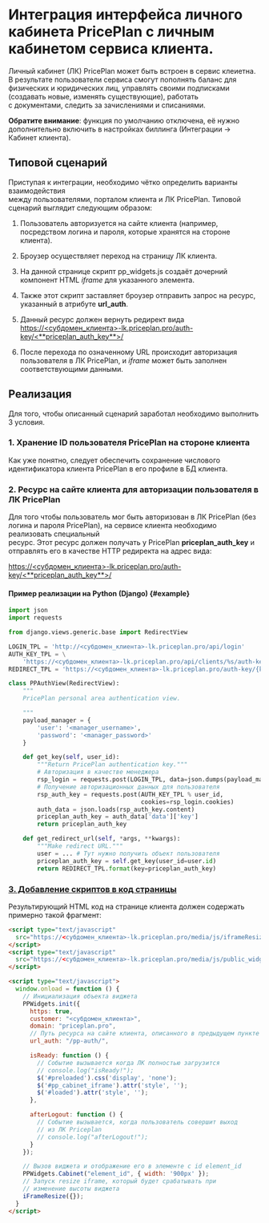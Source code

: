 # Интеграция интерфейса личного кабинета PricePlan с личным кабинетом сервиса клиента.

Личный кабинет \(ЛК\) PricePlan может быть встроен в сервис клеиетна. В результате пользователи сервиса смогут пополнять баланс для физических и юридических лиц, управлять своими подписками \(создавать новые, изменять существующие\), работать  
с документами, следить за зачислениями и списаниями.

**Обратите внимание**: функция по умолчанию отключена, её нужно дополнительно включить в настройках биллинга \(Интеграции -&gt; Кабинет клиента\).

## Типовой сценарий

Приступая к интеграции, необходимо чётко определить варианты взаимодействия  
между пользователями, порталом клиента и ЛК PricePlan. Типовой сценарий выглядит следующим образом:

1. Пользователь авторизуется на сайте клиента \(например, посредством логина и пароля, которые хранятся на стороне клиента\).

2. Броузер осуществляет переход на страницу ЛК клиента.

3. На данной странице скрипт pp\_widgets.js создаёт дочерний компонент HTML _iframe_ для указанного элемента.

4. Также этот скрипт заставляет броузер отправить запрос на ресурс, указанный в атрибуте **url\_auth**.

5. Данный ресурс должен вернуть редирект вида [https://&lt;субдомен\_клиента&gt;-lk.priceplan.pro/auth-key/&lt;\*\*priceplan\_auth\_key\*\*&gt;/](https://<субдомен_клиента>-lk.priceplan.pro/auth-key/<**priceplan_auth_key**>/)

6. После перехода по означенному URL происходит авторизация пользователя в ЛК PricePlan, и _iframe_ может быть заполнен соответствующими данными.

## Реализация

Для того, чтобы описанный сценарий заработал необходимо выполнить 3 условия.

### 1. Хранение ID пользователя PricePlan на стороне клиента

Как уже понятно, следует обеспечить сохранение числового идентификатора клиента PricePlan в его профиле в БД клиента.

### 2. Ресурс на сайте клиента для авторизации пользователя в ЛК PricePlan

Для того чтобы пользователь мог быть авторизован в ЛК PricePlan \(без логина и пароля PricePlan\), на сервисе клиента необходимо реализовать специальный  
ресурс. Этот ресурс должен получать у PricePlan **priceplan\_auth\_key** и отправлять его в качестве HTTP редиректа на адрес вида:

[https://&lt;субдомен\_клиента&gt;-lk.priceplan.pro/auth-key/&lt;\*\*priceplan\_auth\_key\*\*&gt;/](https://<субдомен_клиента>-lk.priceplan.pro/auth-key/<**priceplan_auth_key**>/)

#### Пример реализации на Python \(Django\) {#example}

```python
import json
import requests

from django.views.generic.base import RedirectView

LOGIN_TPL = 'http://<субдомен_клиента>-lk.priceplan.pro/api/login'
AUTH_KEY_TPL = \
    'https://<субдомен_клиента>-lk.priceplan.pro/api/clients/%s/auth-key/'
REDIRECT_TPL = 'https://<субдомен_клиента>-lk.priceplan.pro/auth-key/{key}/'

class PPAuthView(RedirectView):
    """
    PricePlan personal area authentication view.

    """
    payload_manager = {
        'user': '<manager_username>',
        'password': '<manager_password>'
    }

    def get_key(self, user_id):
        """Return PricePlan authentication key."""
        # Авторизация в качестве менеджера
        rsp_login = requests.post(LOGIN_TPL, data=json.dumps(payload_manager))
        # Получение авторизационных данных для пользователя
        rsp_auth_key = requests.post(AUTH_KEY_TPL % user_id,
                                     cookies=rsp_login.cookies)
        auth_data = json.loads(rsp_auth_key.content)
        priceplan_auth_key = auth_data['data']['key']
        return priceplan_auth_key

    def get_redirect_url(self, *args, **kwargs):
        """Make redirect URL."""
        user = ... # Тут нужно получить объект пользователя
        priceplan_auth_key = self.get_key(user_id=user.id)
        return REDIRECT_TPL.format(key=priceplan_auth_key)
```

### [3. Добавление скриптов в код страницы](#test1)

Результирующий HTML код на странице клиента должен содержать примерно такой фрагмент:

```html
<script type="text/javascript"
  src="https://<субдомен_клиента>-lk.priceplan.pro/media/js/iframeResizer.js">
</script>
<script type="text/javascript"
  src="https://<субдомен_клиента>-lk.priceplan.pro/media/js/public_widgets/pp_widgets.js">
</script>

<script type="text/javascript">
  window.onload = function () {
    // Инициализация объекта виджета
    PPWidgets.init({
      https: true,
      customer: "<субдомен_клиента>",
      domain: "priceplan.pro",
      // Путь ресурса на сайте клиента, описанного в предыдущем пункте
      url_auth: "/pp-auth/",

      isReady: function () {
        // Событие вызывается когда ЛК полностью загрузится
        // console.log("isReady!");
        $('#preloaded').css('display', 'none');
        $('#pp_cabinet_iframe').attr('style', '');
        $('#loaded').attr('style', '');
      },

      afterLogout: function () {
        // Событие вызывается, когда пользователь совершит выход
        // из ЛК Priceplan
        // console.log("afterLogout!");
      }
    });

    // Вызов виджета и отображение его в элементе с id element_id
    PPWidgets.Cabinet("element_id", { width: '900px' });
    // Запуск resize iframe, который будет срабатывать при
    // изменение высоты виджета
    iFrameResize({});
  }
</script>
```



